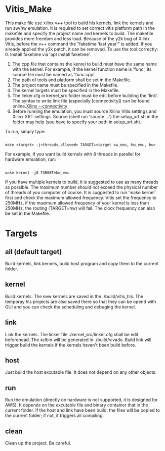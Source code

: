 # Vitis_Make

This make file use xilinx v++ tool to build hls kernels, link the kernels and run sw/hw emulation. It is required to set correct vitis platform path in the makefile and specify the project name and kernels to build. The makefile provides more freedom and less load.
Because of the y2k bug of Xilinx Vitis, before the v++ command the "faketime 'last year'" is added. If you already applied the y2k patch, it can be removed.
To use the tool correctly:
0. Install faketime via 'apt install faketime'.
1. The cpp file that contains the kenrel to build must have the same name with the kernel. For example, if the kernel function name is 'func', its source file must be named as 'func.cpp'
2. The path of tools and platform shall be set in the Makefile.
3. The project name must be specified in the Makefile.
4. The kernel targets must be specified in the Makefile.
5. The linker.cfg in kernel_src folder must be edit before building the 'link'. The syntax to write link file (especially [connectivity]) can be found online.[Xilinx --connectivity](https://docs.xilinx.com/r/en-US/ug1393-vitis-application-acceleration/connectivity-Options)
6. Before running the emulation, you must source Xilinx Vitis settings and Xilinx XRT settings. Source (shell run 'source ...') the setup_xrt.sh in the folder may help (you have to specify your path in setup_xrt.sh).

To run, simply type:

```shell

make <target> -j<threads_allowed> TARGET=<target sw_emu, hw_emu, hw>

```

For example, if you want build kernels with 8 threads in parallel for hardware emulation, run:

```shell

make kernel -j8 TARGET=hw_emu

```

If you have multiple kernels to build, it is suggested to use as many threads as possible. The maximum number should not exceed the physical number of threads of you computer of course.
It is suggested to run 'make kernel' first and check the maximum allowed frequency. Vitis set the frequency to 250MHz, if the maximum allowed frequency of your kernel is less than 250MHz, the routing (TARGET=hw) will fail. The clock frequency can also be set in the Makefile.

# Targets

## all (default target)

Build kernels, link kernels, build host program and copy them to the current folder.

## kernel

Build kernels. The new kernels are saved in the ./build/vitis_hls. The temporay hls projects are also saved there so that they can be opend with GUI and you can check the scheduling and debuging the kernel.

## link

Link the kernels. The linker file ./kernel_src/linker.cfg shall be edit beforehead. The xclbin will be generated in ./build/vivado. Build link will trigger build the kernels if the kernels haven't been build before.

## host

Just build the host excutable file. It does not depend on any other objects.

## run

Run the emulation (directly on hardware is not supported, it is designed for AWS). It depends on the excutable file and binary container that in the current folder. If the host and link have been build, the files will be copied to the current folder; if not, it triggers all compiling.

## clean

Clean up the project. Be careful.

